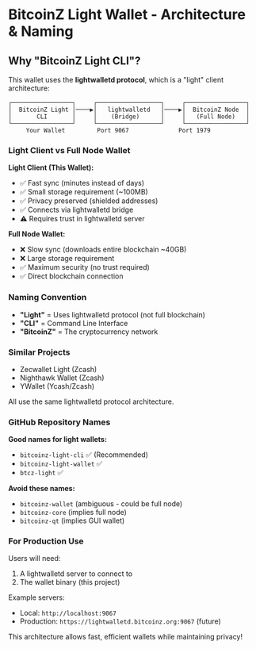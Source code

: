 # BitcoinZ Light Wallet - Architecture & Naming

## Why "BitcoinZ Light CLI"?

This wallet uses the **lightwalletd protocol**, which is a "light" client architecture:

```
┌─────────────────┐     ┌──────────────────┐     ┌─────────────────┐
│  BitcoinZ Light │────▶│   lightwalletd   │────▶│  BitcoinZ Node  │
│       CLI       │     │    (Bridge)      │     │   (Full Node)   │
└─────────────────┘     └──────────────────┘     └─────────────────┘
     Your Wallet         Port 9067              Port 1979
```

### Light Client vs Full Node Wallet

**Light Client (This Wallet):**
- ✅ Fast sync (minutes instead of days)
- ✅ Small storage requirement (~100MB)
- ✅ Privacy preserved (shielded addresses)
- ✅ Connects via lightwalletd bridge
- ⚠️  Requires trust in lightwalletd server

**Full Node Wallet:**
- ❌ Slow sync (downloads entire blockchain ~40GB)
- ❌ Large storage requirement
- ✅ Maximum security (no trust required)
- ✅ Direct blockchain connection

### Naming Convention

- **"Light"** = Uses lightwalletd protocol (not full blockchain)
- **"CLI"** = Command Line Interface
- **"BitcoinZ"** = The cryptocurrency network

### Similar Projects
- Zecwallet Light (Zcash)
- Nighthawk Wallet (Zcash) 
- YWallet (Ycash/Zcash)

All use the same lightwalletd protocol architecture.

### GitHub Repository Names

**Good names for light wallets:**
- `bitcoinz-light-cli` ✅ (Recommended)
- `bitcoinz-light-wallet` ✅
- `btcz-light` ✅

**Avoid these names:**
- `bitcoinz-wallet` (ambiguous - could be full node)
- `bitcoinz-core` (implies full node)
- `bitcoinz-qt` (implies GUI wallet)

### For Production Use

Users will need:
1. A lightwalletd server to connect to
2. The wallet binary (this project)

Example servers:
- Local: `http://localhost:9067`
- Production: `https://lightwalletd.bitcoinz.org:9067` (future)

This architecture allows fast, efficient wallets while maintaining privacy!
